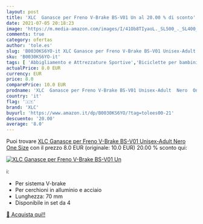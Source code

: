 ```yaml
---
layout: post
title: 'XLC  Ganasce per Freno V-Brake BS-V01 Un al 20.00 % di sconto'
date: 2021-07-05 20:18:23
image: 'https://m.media-amazon.com/images/I/41Ob8TIyaoL._SL500_._SL400_.jpg'
comments: true
category: ofertas
author: 'tole.es'
slug: 'B0030KS6YO-it XLC Ganasce per Freno V-Brake BS-V01 Unisex-Adult Nero One...'
sku: 'B0030KS6YO-it'
tags: [ 'Abbigliamento e Attrezzature Sportive','Biciclette per bambini e accessori','Ciclismo','Componenti e parti per bicicletta','Freni per bicicletta','Inserti imbottiti per bicicletta','Parti freni per bicicletta','Pastiglie freni per bicicletta','Sport e tempo libero','xlc', ]
actualPrice: 8.0 EUR
currency: EUR
price: 8.0
comparePrice: 10.0 EUR
prodname: 'XLC  Ganasce per Freno V-Brake BS-V01 Unisex-Adult  Nero  One Size'
country: 'it'
flag: '🇮🇹'
brand: 'XLC'
buyurl: 'https://www.amazon.it/dp/B0030KS6YO/?tag=tolees00-21'
descuento: '20.00'
average: '8.0'
---
```


Puoi trovare [XLC  Ganasce per Freno V-Brake BS-V01 Unisex-Adult  Nero  One Size](https://www.amazon.it/dp/B0030KS6YO/?tag=tolees00-21) con il prezzo 8.0 EUR (originale: 10.0 EUR) 20.00 % sconto qui:

[![XLC  Ganasce per Freno V-Brake BS-V01 Un](https://m.media-amazon.com/images/I/41Ob8TIyaoL._SL500_._SL400_.jpg)](https://www.amazon.it/dp/B0030KS6YO/?tag=tolees00-21)

ℹ️:

- Per sistema V-brake
- Per cerchioni in alluminio e acciaio
- Lunghezza: 70 mm
- Disponibile in set da 4

[🛒 Acquista qui!!](https://www.amazon.it/dp/B0030KS6YO/?tag=tolees00-21)
